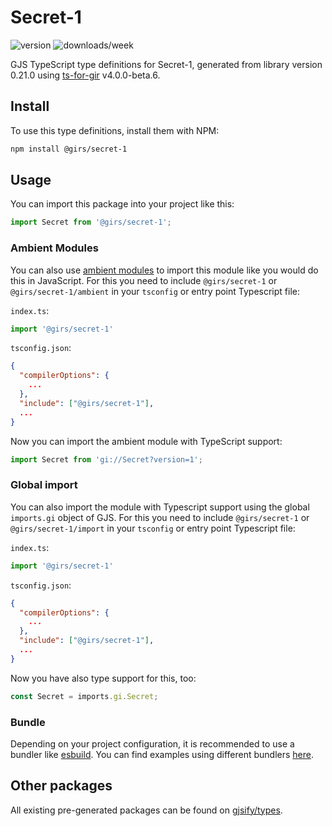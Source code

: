 
# Secret-1

![version](https://img.shields.io/npm/v/@girs/secret-1)
![downloads/week](https://img.shields.io/npm/dw/@girs/secret-1)


GJS TypeScript type definitions for Secret-1, generated from library version 0.21.0 using [ts-for-gir](https://github.com/gjsify/ts-for-gir) v4.0.0-beta.6.


## Install

To use this type definitions, install them with NPM:
```bash
npm install @girs/secret-1
```

## Usage

You can import this package into your project like this:
```ts
import Secret from '@girs/secret-1';
```

### Ambient Modules

You can also use [ambient modules](https://github.com/gjsify/ts-for-gir/tree/main/packages/cli#ambient-modules) to import this module like you would do this in JavaScript.
For this you need to include `@girs/secret-1` or `@girs/secret-1/ambient` in your `tsconfig` or entry point Typescript file:

`index.ts`:
```ts
import '@girs/secret-1'
```

`tsconfig.json`:
```json
{
  "compilerOptions": {
    ...
  },
  "include": ["@girs/secret-1"],
  ...
}
```

Now you can import the ambient module with TypeScript support: 

```ts
import Secret from 'gi://Secret?version=1';
```

### Global import

You can also import the module with Typescript support using the global `imports.gi` object of GJS.
For this you need to include `@girs/secret-1` or `@girs/secret-1/import` in your `tsconfig` or entry point Typescript file:

`index.ts`:
```ts
import '@girs/secret-1'
```

`tsconfig.json`:
```json
{
  "compilerOptions": {
    ...
  },
  "include": ["@girs/secret-1"],
  ...
}
```

Now you have also type support for this, too:

```ts
const Secret = imports.gi.Secret;
```

### Bundle

Depending on your project configuration, it is recommended to use a bundler like [esbuild](https://esbuild.github.io/). You can find examples using different bundlers [here](https://github.com/gjsify/ts-for-gir/tree/main/examples).

## Other packages

All existing pre-generated packages can be found on [gjsify/types](https://github.com/gjsify/types).

